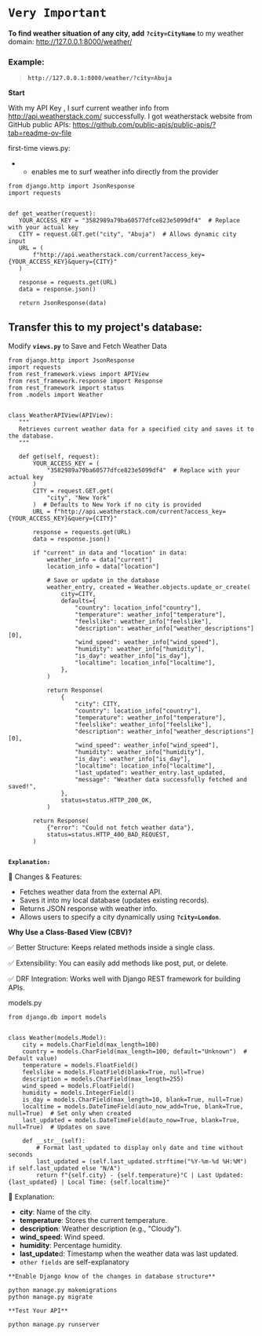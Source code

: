 # `Very Important`

**To find weather situation of any city, add** **`?city=CityName`** to my weather domain: http://127.0.0.1:8000/weather/
 ### Example:
 > **`http://127.0.0.1:8000/weather/?city=Abuja`**





**Start**

 With my API Key , I surf current weather info from http://api.weatherstack.com/ successfully.
 I got weatherstack website from GitHub public APIs: https://github.com/public-apis/public-apis/?tab=readme-ov-file

 first-time views.py:
 + - enables me to surf weather info directly from the provider
 ```
 from django.http import JsonResponse
import requests


def get_weather(request):
    YOUR_ACCESS_KEY = "3582989a79ba60577dfce823e5099df4"  # Replace with your actual key
    CITY = request.GET.get("city", "Abuja")  # Allows dynamic city input
    URL = (
        f"http://api.weatherstack.com/current?access_key={YOUR_ACCESS_KEY}&query={CITY}"
    )

    response = requests.get(URL)
    data = response.json()

    return JsonResponse(data)
```

 ## **Transfer this to my project's database:**

 Modify **`views.py`** to Save and Fetch Weather Data

 ```
from django.http import JsonResponse
import requests
from rest_framework.views import APIView
from rest_framework.response import Response
from rest_framework import status
from .models import Weather


class WeatherAPIView(APIView):
    """
    Retrieves current weather data for a specified city and saves it to the database.
    """

    def get(self, request):
        YOUR_ACCESS_KEY = (
            "3582989a79ba60577dfce823e5099df4"  # Replace with your actual key
        )
        CITY = request.GET.get(
            "city", "New York"
        )  # Defaults to New York if no city is provided
        URL = f"http://api.weatherstack.com/current?access_key={YOUR_ACCESS_KEY}&query={CITY}"

        response = requests.get(URL)
        data = response.json()

        if "current" in data and "location" in data:
            weather_info = data["current"]
            location_info = data["location"]

            # Save or update in the database
            weather_entry, created = Weather.objects.update_or_create(
                city=CITY,
                defaults={
                    "country": location_info["country"],
                    "temperature": weather_info["temperature"],
                    "feelslike": weather_info["feelslike"],
                    "description": weather_info["weather_descriptions"][0],
                    "wind_speed": weather_info["wind_speed"],
                    "humidity": weather_info["humidity"],
                    "is_day": weather_info["is_day"],
                    "localtime": location_info["localtime"],
                },
            )

            return Response(
                {
                    "city": CITY,
                    "country": location_info["country"],
                    "temperature": weather_info["temperature"],
                    "feelslike": weather_info["feelslike"],
                    "description": weather_info["weather_descriptions"][0],
                    "wind_speed": weather_info["wind_speed"],
                    "humidity": weather_info["humidity"],
                    "is_day": weather_info["is_day"],
                    "localtime": location_info["localtime"],
                    "last_updated": weather_entry.last_updated,
                    "message": "Weather data successfully fetched and saved!",
                },
                status=status.HTTP_200_OK,
            )

        return Response(
            {"error": "Could not fetch weather data"},
            status=status.HTTP_400_BAD_REQUEST,
        )


 ```
**`Explanation:`**

📌 Changes & Features:

+ Fetches weather data from the external API.
+ Saves it into my local database (updates existing records).
+ Returns JSON response with weather info.
+ Allows users to specify a city dynamically using **`?city=London`**.


**Why Use a Class-Based View (CBV)?**

✅ Better Structure: Keeps related methods inside a single class.

✅ Extensibility: You can easily add methods like post, put, or delete.

✅ DRF Integration: Works well with Django REST framework for building APIs.



models.py

```
from django.db import models


class Weather(models.Model):
    city = models.CharField(max_length=100)
    country = models.CharField(max_length=100, default="Unknown")  # Default value)
    temperature = models.FloatField()
    feelslike = models.FloatField(blank=True, null=True)
    description = models.CharField(max_length=255)
    wind_speed = models.FloatField()
    humidity = models.IntegerField()
    is_day = models.CharField(max_length=10, blank=True, null=True)
    localtime = models.DateTimeField(auto_now_add=True, blank=True, null=True)  # Set only when created
    last_updated = models.DateTimeField(auto_now=True, blank=True, null=True)  # Updates on save

    def __str__(self):
        # Format last_updated to display only date and time without seconds
        last_updated = (self.last_updated.strftime("%Y-%m-%d %H:%M") if self.last_updated else "N/A")
        return f"{self.city} - {self.temperature}°C | Last Updated: {last_updated} | Local Time: {self.localtime}"

```


📌 Explanation:

+ **city**: Name of the city.
+ **temperature**: Stores the current temperature.
+ **description**: Weather description (e.g., "Cloudy").
+ **wind_speed**: Wind speed.
+ **humidity**: Percentage humidity.
+ **last_update**d: Timestamp when the weather data was last updated.
+ `other fields` are self-explanatory


`**Enable Django know of the changes in database structure**`

```
python manage.py makemigrations
python manage.py migrate
```

`**Test Your API**`


```
python manage.py runserver
```

 
 
 
 
 